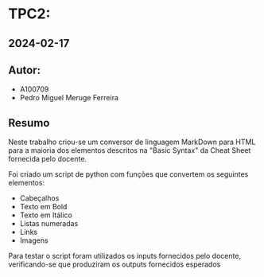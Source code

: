 # TPC2: 
## 2024-02-17

## Autor:
- A100709
- Pedro Miguel Meruge Ferreira

## Resumo

Neste trabalho criou-se um conversor de linguagem MarkDown para HTML para a maioria dos elementos descritos na "Basic Syntax" da Cheat Sheet fornecida pelo docente.

Foi criado um script de python com funções que convertem os seguintes elementos:
- Cabeçalhos
- Texto em Bold
- Texto em Itálico
- Listas numeradas
- Links
- Imagens

Para testar o script foram utilizados os inputs fornecidos pelo docente, verificando-se que produziram os outputs fornecidos esperados